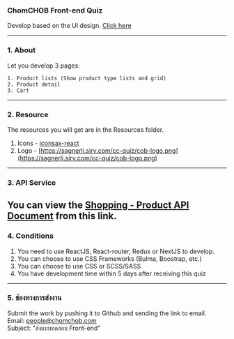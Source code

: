 ### ChomCHOB Front-end Quiz
Develop based on the UI design.  [Click here](https://www.figma.com/file/lOH3cDxir1RLdLsn4XzbpV/Quiz-for-Junior-Front-end)

---

### 1. About
Let you develop 3 pages:
```
1. Product lists (Show product type lists and grid)
2. Product detail
3. Cart
```

---

### 2. Resource
The resources you will get are in the Resources folder. 
1. Icons - [iconsax-react](https://iconsax-react.pages.dev/)
2. Logo - [https://sagnerli.sirv.com/cc-quiz/cob-logo.png](https://sagnerli.sirv.com/cc-quiz/cob-logo.png)
---

### 3. API Service
You can view the [Shopping - Product API Document](https://documenter.getpostman.com/view/14579854/VUjPJkmn#68054476-ce23-4503-9a1f-ccbeb44c0a83) from this link.
---

### 4. Conditions

  1. You need to use ReactJS, React-router, Redux or NextJS to develop.
  2. You can choose to use CSS Frameworks (Bulma, Boostrap, etc.)
  3. You can choose to use CSS or SCSS/SASS
  4. You have development time within 5 days after receiving this quiz

---

### 5. ช่องทางการส่งงาน

Submit the work by pushing it to Github and sending the link to email. \
Email: people@chomchob.com \
Subject: "ส่งแบบทดสอบ Front-end"
